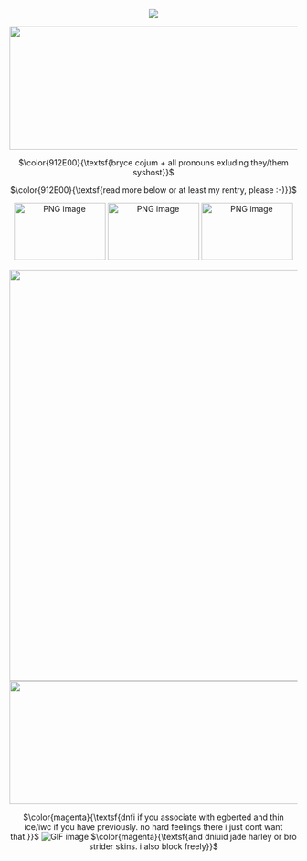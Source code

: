 <div align="center">

![](https://komarev.com/ghpvc/?username=007n7&color=d06c2b&label=views)

<img width="1280" height="216" alt="PNG image" src="https://github.com/user-attachments/assets/787f0834-80dc-4882-bbff-27fb06e45f3d" />

$\color{912E00}{\textsf{bryce cojum + all pronouns exluding they/them syshost}}$

$\color{912E00}{\textsf{read more below or at least my rentry, please :-)}}$

 <img width="160" height="100" alt="PNG image" src="https://github.com/user-attachments/assets/a363a505-c69e-4e49-9426-543b11ceae06" /> <img width="160" height="100" alt="PNG image" src="https://github.com/user-attachments/assets/9cb4ee89-83c7-4b42-9856-4679951bef4f" /> <img width="160" height="100" alt="PNG image" src="https://github.com/user-attachments/assets/89848d0c-6a62-4830-8697-1d0bdb28b725" />


<img width="1280" height="720" alt="PNG image" src="https://github.com/user-attachments/assets/6d175f4b-cf07-4462-aa95-6e411f0539e0" />

<img width="1280" height="216" alt="PNG image" src="https://github.com/user-attachments/assets/19760bb6-e3d5-453c-8a71-343f3c0ec29e" />

$\color{magenta}{\textsf{dnfi if you associate with egberted and thin ice/iwc if you have previously. no hard feelings there i just dont want that.}}$ ![GIF image](https://github.com/user-attachments/assets/9f44a807-e4af-415e-bca4-6a3b8e1ef079)
$\color{magenta}{\textsf{and dniuid jade harley or bro strider skins. i also block freely}}$


</div>
